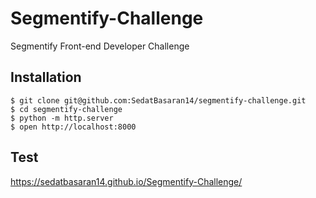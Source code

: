# Segmentify-Challenge
Segmentify Front-end Developer Challenge

## Installation
```
$ git clone git@github.com:SedatBasaran14/segmentify-challenge.git
$ cd segmentify-challenge
$ python -m http.server
$ open http://localhost:8000
```

## Test
https://sedatbasaran14.github.io/Segmentify-Challenge/

